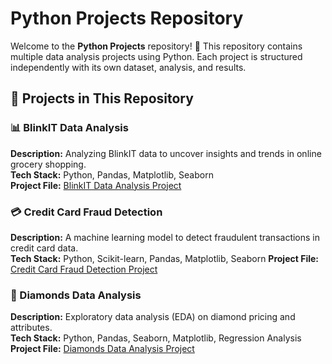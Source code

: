 # Python Projects Repository

Welcome to the **Python Projects** repository! 🚀 This repository contains multiple data analysis projects using Python. Each project is structured independently with its own dataset, analysis, and results.

## 📂 Projects in This Repository

### 📊 BlinkIT Data Analysis
**Description:** Analyzing BlinkIT data to uncover insights and trends in online grocery shopping.  
**Tech Stack:** Python, Pandas, Matplotlib, Seaborn  
**Project File:** [BlinkIT Data Analysis Project](https://github.com/Sandhya-Modha/Python_Projects/blob/main/BlinkITDataAnalysisProject.ipynb)  

### 💳 Credit Card Fraud Detection
**Description:** A machine learning model to detect fraudulent transactions in credit card data.  
**Tech Stack:** Python, Scikit-learn, Pandas, Matplotlib, Seaborn 
**Project File:** [Credit Card Fraud Detection Project](https://github.com/Sandhya-Modha/Python_Projects/blob/main/Creditcard_fraud_detection_project.ipynb)  

### 💎 Diamonds Data Analysis
**Description:** Exploratory data analysis (EDA) on diamond pricing and attributes.  
**Tech Stack:** Python, Pandas, Seaborn, Matplotlib, Regression Analysis  
**Project File:** [Diamonds Data Analysis Project](https://github.com/Sandhya-Modha/Python_Projects/blob/main/DiamondsDataAnalysisProject.ipynb)  


